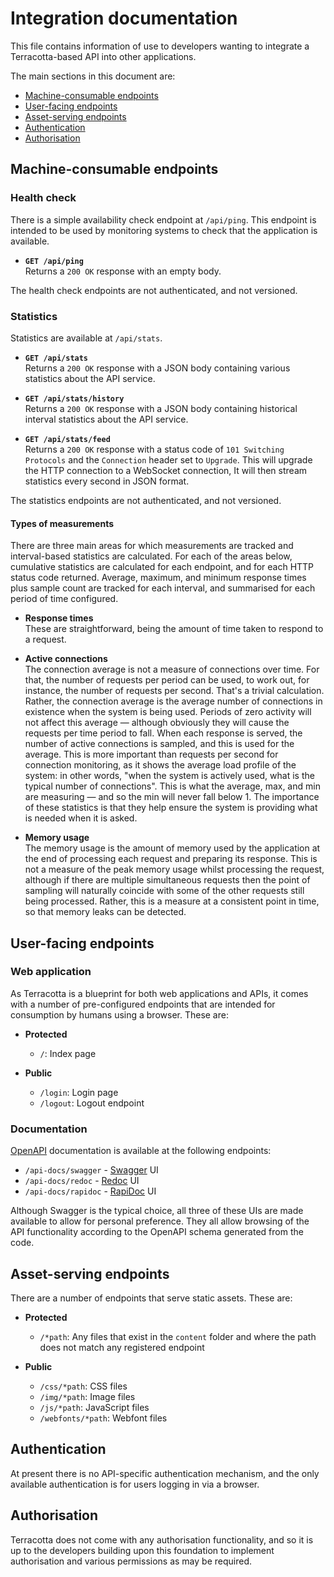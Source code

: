 # Integration documentation

This file contains information of use to developers wanting to integrate a
Terracotta-based API into other applications.

The main sections in this document are:

  - [Machine-consumable endpoints](#machine-consumable-endpoints)
  - [User-facing endpoints](#user-facing-endpoints)
  - [Asset-serving endpoints](#asset-serving-endpoints)
  - [Authentication](#authentication)
  - [Authorisation](#authorisation)


## Machine-consumable endpoints

### Health check

There is a simple availability check endpoint at `/api/ping`. This endpoint is
intended to be used by monitoring systems to check that the application is
available.

  - **`GET /api/ping`** \
    Returns a `200 OK` response with an empty body.

The health check endpoints are not authenticated, and not versioned.

### Statistics

Statistics are available at `/api/stats`.

  - **`GET /api/stats`** \
    Returns a `200 OK` response with a JSON body containing various statistics
    about the API service.

  - **`GET /api/stats/history`** \
    Returns a `200 OK` response with a JSON body containing historical interval
    statistics about the API service.

  - **`GET /api/stats/feed`** \
    Returns a `200 OK` response with a status code of `101 Switching Protocols`
    and the `Connection` header set to `Upgrade`. This will upgrade the HTTP
    connection to a WebSocket connection, It will then stream statistics every
    second in JSON format.

The statistics endpoints are not authenticated, and not versioned.

#### Types of measurements

There are three main areas for which measurements are tracked and interval-based
statistics are calculated. For each of the areas below, cumulative statistics
are calculated for each endpoint, and for each HTTP status code returned.
Average, maximum, and minimum response times plus sample count are tracked for
each interval, and summarised for each period of time configured.

  - **Response times** \
    These are straightforward, being the amount of time taken to respond to a
    request.

  - **Active connections** \
    The connection average is not a measure of connections over time. For that,
    the number of requests per period can be used, to work out, for instance,
    the number of requests per second. That's a trivial calculation. Rather, the
    connection average is the average number of connections in existence when
    the system is being used. Periods of zero activity will not affect this
    average — although obviously they will cause the requests per time period to
    fall. When each response is served, the number of active connections is
    sampled, and this is used for the average. This is more important than
    requests per second for connection monitoring, as it shows the average load
    profile of the system: in other words, "when the system is actively used,
    what is the typical number of connections". This is what the average, max,
    and min are measuring — and so the min will never fall below 1. The
    importance of these statistics is that they help ensure the system is
    providing what is needed when it is asked.

  - **Memory usage** \
    The memory usage is the amount of memory used by the application at the end
    of processing each request and preparing its response. This is not a measure
    of the peak memory usage whilst processing the request, although if there
    are multiple simultaneous requests then the point of sampling will naturally
    coincide with some of the other requests still being processed. Rather, this
    is a measure at a consistent point in time, so that memory leaks can be
    detected.


## User-facing endpoints

[OpenAPI]: https://www.openapis.org/
[Swagger]: https://swagger.io/
[Redoc]:   https://redoc.ly/
[RapiDoc]: https://mrin9.github.io/RapiDoc/

### Web application

As Terracotta is a blueprint for both web applications and APIs, it comes with a
number of pre-configured endpoints that are intended for consumption by humans
using a browser. These are:

  - **Protected**
      - `/`: Index page

  - **Public**
      - `/login`: Login page
      - `/logout`: Logout endpoint

### Documentation

[OpenAPI][] documentation is available at the following endpoints:

  - `/api-docs/swagger` - [Swagger][] UI
  - `/api-docs/redoc`   - [Redoc][] UI
  - `/api-docs/rapidoc` - [RapiDoc][] UI

Although Swagger is the typical choice, all three of these UIs are made
available to allow for personal preference. They all allow browsing of the API
functionality according to the OpenAPI schema generated from the code.


## Asset-serving endpoints

There are a number of endpoints that serve static assets. These are:

  - **Protected**
      - `/*path`: Any files that exist in the `content` folder and where the
        path does not match any registered endpoint

  - **Public**
      - `/css/*path`: CSS files
      - `/img/*path`: Image files
      - `/js/*path`: JavaScript files
      - `/webfonts/*path`: Webfont files


## Authentication

At present there is no API-specific authentication mechanism, and the only
available authentication is for users logging in via a browser.


## Authorisation

Terracotta does not come with any authorisation functionality, and so it is up
to the developers building upon this foundation to implement authorisation and
various permissions as may be required.


